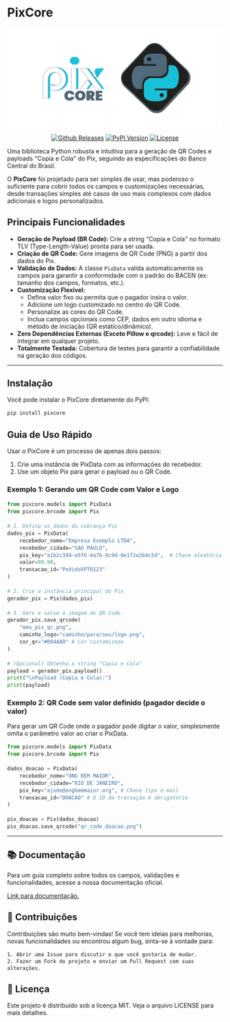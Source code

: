 # PixCore

<p align="center">
  <img src="https://raw.githubusercontent.com/gustjose/pixcore/refs/heads/main/docs/assets/banner-white.png" alt="logo do projeto" width="700">
</p>

<p align="center">
    <a href="https://github.com/gustjose/pixcore/releases/latest"><img src="https://img.shields.io/github/v/release/gustjose/pixcore?sort=date&display_name=release&style=for-the-badge&logo=github&logoColor=%23fff&labelColor=%2320201e&color=%234e6879" alt="Github Releases"></a>
  <a href="https://pypi.org/project/pixcore/"><img src="https://img.shields.io/pypi/v/pixcore?style=for-the-badge&logo=pypi&logoColor=%23fff&labelColor=%2320201e&color=%234e6879" alt="PyPI Version"></a>
  <a href="https://github.com/gustjose/pixcore/blob/main/LICENSE"><img src="https://img.shields.io/github/license/gustjose/pixcore?style=for-the-badge&labelColor=%2320201e&color=%234e6879" alt="License"></a>
</p>

Uma biblioteca Python robusta e intuitiva para a geração de QR Codes e payloads "Copia e Cola" do Pix, seguindo as especificações do Banco Central do Brasil.

O **PixCore** foi projetado para ser simples de usar, mas poderoso o suficiente para cobrir todos os campos e customizações necessárias, desde transações simples até casos de uso mais complexos com dados adicionais e logos personalizados.

## Principais Funcionalidades

- **Geração de Payload (BR Code):** Crie a string "Copia e Cola" no formato TLV (Type-Length-Value) pronta para ser usada.
- **Criação de QR Code:** Gere imagens de QR Code (PNG) a partir dos dados do Pix.
- **Validação de Dados:** A classe `PixData` valida automaticamente os campos para garantir a conformidade com o padrão do BACEN (ex: tamanho dos campos, formatos, etc.).
- **Customização Flexível:**
    - Defina valor fixo ou permita que o pagador insira o valor.
    - Adicione um logo customizado no centro do QR Code.
    - Personalize as cores do QR Code.
    - Inclua campos opcionais como CEP, dados em outro idioma e método de iniciação (QR estático/dinâmico).
- **Zero Dependências Externas (Exceto Pillow e qrcode):** Leve e fácil de integrar em qualquer projeto.
- **Totalmente Testada:** Cobertura de testes para garantir a confiabilidade na geração dos códigos.

---

## Instalação

Você pode instalar o PixCore diretamente do PyPI:

```bash
pip install pixcore
```
## Guia de Uso Rápido

Usar o PixCore é um processo de apenas dois passos:

1. Crie uma instância de PixData com as informações do recebedor.
2. Use um objeto Pix para gerar o payload ou o QR Code.

### Exemplo 1: Gerando um QR Code com Valor e Logo

```Python
from pixcore.models import PixData
from pixcore.brcode import Pix

# 1. Defina os dados da cobrança Pix
dados_pix = PixData(
    recebedor_nome="Empresa Exemplo LTDA",
    recebedor_cidade="SAO PAULO",
    pix_key="a1b2c3d4-e5f6-4a7b-8c9d-0e1f2a3b4c5d",  # Chave aleatória (EVP)
    valor=99.90,
    transacao_id="PedidoXPTO123"
)

# 2. Crie a instância principal do Pix
gerador_pix = Pix(dados_pix)

# 3. Gere e salve a imagem do QR Code
gerador_pix.save_qrcode(
    "meu_pix_qr.png",
    caminho_logo="caminho/para/seu/logo.png",
    cor_qr="#004AAD" # Cor customizada
)

# (Opcional) Obtenha a string "Copia e Cola"
payload = gerador_pix.payload()
print("\nPayload (Copia e Cola):")
print(payload)
```
### Exemplo 2: QR Code sem valor definido (pagador decide o valor)

Para gerar um QR Code onde o pagador pode digitar o valor, simplesmente omita o parâmetro valor ao criar o PixData.

```Python
from pixcore.models import PixData
from pixcore.brcode import Pix

dados_doacao = PixData(
    recebedor_nome="ONG BEM MAIOR",
    recebedor_cidade="RIO DE JANEIRO",
    pix_key="ajude@ongbemmaior.org", # Chave tipo e-mail
    transacao_id="DOACAO" # O ID da transação é obrigatório
)

pix_doacao = Pix(dados_doacao)
pix_doacao.save_qrcode("qr_code_doacao.png")
```
---

## 📚 Documentação

Para um guia completo sobre todos os campos, validações e funcionalidades, acesse a nossa documentação oficial.

[Link para documentação.](https://gustjose.github.io/pixcore/)

## 🤝 Contribuições

Contribuições são muito bem-vindas! Se você tem ideias para melhorias, novas funcionalidades ou encontrou algum bug, sinta-se à vontade para:

    1. Abrir uma Issue para discutir o que você gostaria de mudar.
    2. Fazer um Fork do projeto e enviar um Pull Request com suas alterações.

## 📄 Licença

Este projeto é distribuído sob a licença MIT. Veja o arquivo LICENSE para mais detalhes.

